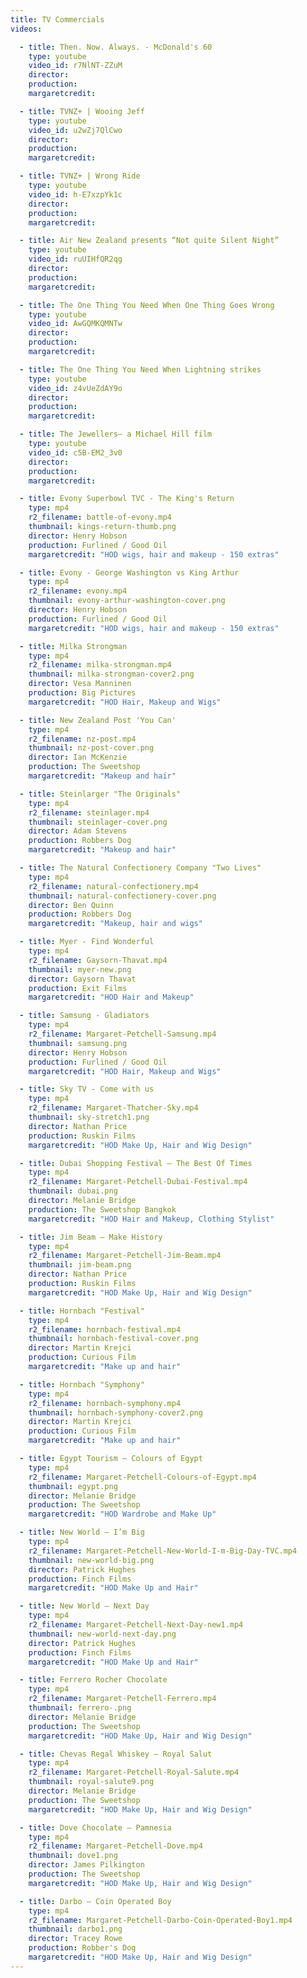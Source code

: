 ```yaml
---
title: TV Commercials
videos:

  - title: Then. Now. Always. - McDonald's 60
    type: youtube
    video_id: r7NlNT-ZZuM
    director:
    production:
    margaretcredit:

  - title: TVNZ+ | Wooing Jeff
    type: youtube
    video_id: u2wZj7QlCwo
    director:
    production:
    margaretcredit:

  - title: TVNZ+ | Wrong Ride
    type: youtube
    video_id: h-E7xzpYk1c
    director:
    production:
    margaretcredit:

  - title: Air New Zealand presents “Not quite Silent Night”
    type: youtube
    video_id: ruUIHfQR2qg
    director:
    production:
    margaretcredit:

  - title: The One Thing You Need When One Thing Goes Wrong
    type: youtube
    video_id: AwGQMKQMNTw
    director:
    production:
    margaretcredit:

  - title: The One Thing You Need When Lightning strikes
    type: youtube
    video_id: z4vUeZdAY9o
    director:
    production:
    margaretcredit:

  - title: The Jewellers– a Michael Hill film
    type: youtube
    video_id: c5B-EM2_3v0
    director:
    production:
    margaretcredit:

  - title: Evony Superbowl TVC - The King's Return
    type: mp4
    r2_filename: battle-of-evony.mp4
    thumbnail: kings-return-thumb.png
    director: Henry Hobson
    production: Furlined / Good Oil
    margaretcredit: "HOD wigs, hair and makeup - 150 extras"

  - title: Evony - George Washington vs King Arthur
    type: mp4
    r2_filename: evony.mp4
    thumbnail: evony-arthur-washington-cover.png
    director: Henry Hobson
    production: Furlined / Good Oil
    margaretcredit: "HOD wigs, hair and makeup - 150 extras"

  - title: Milka Strongman
    type: mp4
    r2_filename: milka-strongman.mp4
    thumbnail: milka-strongman-cover2.png
    director: Vesa Manninen
    production: Big Pictures
    margaretcredit: "HOD Hair, Makeup and Wigs"

  - title: New Zealand Post 'You Can'
    type: mp4
    r2_filename: nz-post.mp4
    thumbnail: nz-post-cover.png
    director: Ian McKenzie
    production: The Sweetshop
    margaretcredit: "Makeup and hair"

  - title: Steinlarger "The Originals"
    type: mp4
    r2_filename: steinlager.mp4
    thumbnail: steinlager-cover.png
    director: Adam Stevens
    production: Robbers Dog
    margaretcredit: "Makeup and hair"

  - title: The Natural Confectionery Company "Two Lives"
    type: mp4
    r2_filename: natural-confectionery.mp4
    thumbnail: natural-confectionery-cover.png
    director: Ben Quinn
    production: Robbers Dog
    margaretcredit: "Makeup, hair and wigs"

  - title: Myer - Find Wonderful
    type: mp4
    r2_filename: Gaysorn-Thavat.mp4
    thumbnail: myer-new.png
    director: Gaysorn Thavat
    production: Exit Films
    margaretcredit: "HOD Hair and Makeup"

  - title: Samsung - Gladiators
    type: mp4
    r2_filename: Margaret-Petchell-Samsung.mp4
    thumbnail: samsung.png
    director: Henry Hobson
    production: Furlined / Good Oil
    margaretcredit: "HOD Hair, Makeup and Wigs"

  - title: Sky TV - Come with us
    type: mp4
    r2_filename: Margaret-Thatcher-Sky.mp4
    thumbnail: sky-stretch1.png
    director: Nathan Price
    production: Ruskin Films
    margaretcredit: "HOD Make Up, Hair and Wig Design"

  - title: Dubai Shopping Festival – The Best Of Times
    type: mp4
    r2_filename: Margaret-Petchell-Dubai-Festival.mp4
    thumbnail: dubai.png
    director: Melanie Bridge
    production: The Sweetshop Bangkok
    margaretcredit: "HOD Hair and Makeup, Clothing Stylist"

  - title: Jim Beam – Make History
    type: mp4
    r2_filename: Margaret-Petchell-Jim-Beam.mp4
    thumbnail: jim-beam.png
    director: Nathan Price
    production: Ruskin Films
    margaretcredit: "HOD Make Up, Hair and Wig Design"

  - title: Hornbach "Festival"
    type: mp4
    r2_filename: hornbach-festival.mp4
    thumbnail: hornbach-festival-cover.png
    director: Martin Krejci
    production: Curious Film
    margaretcredit: "Make up and hair"

  - title: Hornbach "Symphony"
    type: mp4
    r2_filename: hornbach-symphony.mp4
    thumbnail: hornbach-symphony-cover2.png
    director: Martin Krejci
    production: Curious Film
    margaretcredit: "Make up and hair"

  - title: Egypt Tourism – Colours of Egypt
    type: mp4
    r2_filename: Margaret-Petchell-Colours-of-Egypt.mp4
    thumbnail: egypt.png
    director: Melanie Bridge
    production: The Sweetshop
    margaretcredit: "HOD Wardrobe and Make Up"

  - title: New World – I’m Big
    type: mp4
    r2_filename: Margaret-Petchell-New-World-I-m-Big-Day-TVC.mp4
    thumbnail: new-world-big.png
    director: Patrick Hughes
    production: Finch Films
    margaretcredit: "HOD Make Up and Hair"

  - title: New World – Next Day
    type: mp4
    r2_filename: Margaret-Petchell-Next-Day-new1.mp4
    thumbnail: new-world-next-day.png
    director: Patrick Hughes
    production: Finch Films
    margaretcredit: "HOD Make Up and Hair"

  - title: Ferrero Rocher Chocolate
    type: mp4
    r2_filename: Margaret-Petchell-Ferrero.mp4
    thumbnail: ferrero-.png
    director: Melanie Bridge
    production: The Sweetshop
    margaretcredit: "HOD Make Up, Hair and Wig Design"

  - title: Chevas Regal Whiskey – Royal Salut
    type: mp4
    r2_filename: Margaret-Petchell-Royal-Salute.mp4
    thumbnail: royal-salute9.png
    director: Melanie Bridge
    production: The Sweetshop
    margaretcredit: "HOD Make Up, Hair and Wig Design"

  - title: Dove Chocolate – Pamnesia
    type: mp4
    r2_filename: Margaret-Petchell-Dove.mp4
    thumbnail: dove1.png
    director: James Pilkington
    production: The Sweetshop
    margaretcredit: "HOD Make Up, Hair and Wig Design"

  - title: Darbo – Coin Operated Boy
    type: mp4
    r2_filename: Margaret-Petchell-Darbo-Coin-Operated-Boy1.mp4
    thumbnail: darbo1.png
    director: Tracey Rowe
    production: Robber's Dog
    margaretcredit: "HOD Make Up, Hair and Wig Design"
---
```

